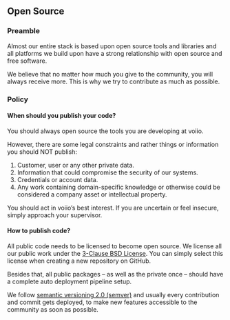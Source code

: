 ## Open Source

### Preamble

Almost our entire stack is based upon open source tools and libraries and all platforms
we build upon have a strong relationship with open source and free software.

We believe that no matter how much you give to the community, you will always receive
more. This is why we try to contribute as much as possible.

### Policy

#### When should you publish your code?

You should always open source the tools you are developing at voiio.

However, there are some legal constraints and rather things or information you should
NOT publish:

1. Customer, user or any other private data.
1. Information that could compromise the security of our systems.
1. Credentials or account data.
1. Any work containing domain-specific knowledge
   or otherwise could be considered a company asset
   or intellectual property.

You should act in voiio’s best interest. If you are uncertain or feel insecure,
simply approach your supervisor.

#### How to publish code?

All public code needs to be licensed to become open source. We license all our public
work under the [3-Clause BSD License][bsd-3-clause]. You can simply select
this license when creating a new repository on GitHub.

Besides that, all public packages – as well as the private once – should have a complete
auto deployment pipeline setup.

We follow [semantic versioning 2.0 (semver)][semver] and usually every contribution and
commit gets deployed, to make new features accessible to the community as soon as
possible.

[bsd-3-clause]: https://opensource.org/license/bsd-3-clause
[semver]: https://semver.org/spec/v2.0.0.html
